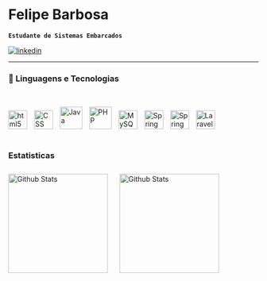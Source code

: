 
# Felipe Barbosa

**`Estudante de Sistemas Embarcados`**
<p align="left">
    <a href="https://www.youtube.com/c/fknight?sub_confirmation=1">
        <img alt="linkedin" title="Meu linkedin!" src="https://img.shields.io/badge/LinkedIn-0077B5?style=for-the-badge&logo=linkedin&logoColor=white"/>
    </a> 
</p>

<hr>

### 🤖 Linguagens e Tecnologias

<br/>

<img 
    algin="left"
    alt="html5"
    title="html5"
    width="38px"
    style="padding-right: 10px"
    src="https://cdn.jsdelivr.net/gh/devicons/devicon@latest/icons/html5/html5-original.svg" 
/>
<img 
    algin="left"
    alt="CSS"
    title="CSS"
    width="38px"
    style="padding-right: 10px"
    src="https://cdn.jsdelivr.net/gh/devicons/devicon@latest/icons/css3/css3-original.svg"    
/>
<img
    algin="left"
    alt="Java"
    title="Java"
    width="45px"
    style="padding-right: 10px"
    src="https://cdn.jsdelivr.net/gh/devicons/devicon@latest/icons/java/java-original.svg" 
/>
<img 
    algin="left"
    alt="PHP"
    title="PHP"
    width="45px"
    style="padding-right: 10px"
    src="https://cdn.jsdelivr.net/gh/devicons/devicon@latest/icons/php/php-original.svg"    
/>
<img 
    algin="left"
    alt="MySQL"
    title="MySQL"
    width="38px"
    style="padding-right: 10px"
    src="https://cdn.jsdelivr.net/gh/devicons/devicon@latest/icons/mysql/mysql-original.svg"    
/>
<img 
    algin="left"
    alt="Spring"
    title="Spring"
    width="38px"
    style="padding-right: 10px"
    src="https://cdn.jsdelivr.net/gh/devicons/devicon@latest/icons/spring/spring-original.svg"    
/>
<img 
    algin="left"
    alt="Spring"
    title="Spring"
    width="38px"
    style="padding-right: 10px"
    src="https://cdn.jsdelivr.net/gh/devicons/devicon@latest/icons/laravel/laravel-original.svg"    
/>
<img 
    algin="left"
    alt="Laravel"
    title="Laravel"
    width="38px"
    style="padding-right: 10px"
    src="https://cdn.jsdelivr.net/gh/devicons/devicon@latest/icons/git/git-original.svg"    
/>          
<br/>

### Estatisticas

<img 
    algin="left"
    alt="Github Stats"
    height="200"
    style="padding-right: 10px;"
    src="https://github-readme-stats.vercel.app/api?username=felipeBarbosanxt&show_icons=true&theme=dracula"    
/> 
<img 
    algin="left"
    alt="Github Stats"
    height="200"
    style="margin-left: 10px; padding-top: 10px"
    src="https://github-readme-stats.vercel.app/api/top-langs/?username=felipeBarbosanxt&show_icons=truet&theme=dracula&layout=compact&custom_title=Tecnologias&langs_count=5"    
/> 
